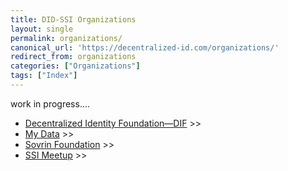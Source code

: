 ```yaml
---
title: DID-SSI Organizations
layout: single
permalink: organizations/
canonical_url: 'https://decentralized-id.com/organizations/'
redirect_from: organizations
categories: ["Organizations"]
tags: ["Index"]
---
```


work in progress....


  * [Decentralized Identity Foundation—DIF](identity-foundation/) >>
  * [My Data](mydata/) >>
  * [Sovrin Foundation](sovrin-foundation/) >>
  * [SSI Meetup](ssi-meetup/) >>
